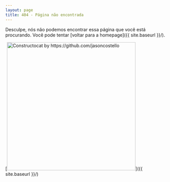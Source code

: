 ```yaml
---
layout: page
title: 404 - Página não encontrada
---
```


Desculpe, nós não podemos encontrar essa página que você está procurando. Você pode tentar [voltar para a homepage]({{ site.baseurl }}/).

[<img src="{{ site.baseurl }}/images/404.jpg" alt="Constructocat by https://github.com/jasoncostello" style="width: 400px;"/>]({{ site.baseurl }}/)
